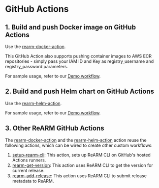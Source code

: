 # GitHub Actions

## 1. Build and push Docker image on GitHub Actions

Use the [rearm-docker-action](https://github.com/relizaio/rearm-docker-action).

This GitHub Action also supports pushing container images to AWS ECR repositories - simply pass your IAM ID and Key as registry_username and registry_password parameters.

For sample usage, refer to our [Demo workflow](https://github.com/Reliza-Demos/rebom-demo-on-rearm/blob/master/.github/workflows/github_actions.yml).

## 2. Build and push Helm chart on GitHub Actions

Use the [rearm-helm-action](https://github.com/relizaio/rearm-helm-action).

For sample usage, refer to our [Demo workflow](https://github.com/Reliza-Demos/rebom-demo-on-rearm/blob/master/.github/workflows/github_actions.yml).

## 3. Other ReARM GitHub Actions
The [rearm-docker-action](https://github.com/relizaio/rearm-docker-action) and the [rearm-helm-action](https://github.com/relizaio/rearm-helm-action) action reuse the following actions, which can be wired to create other custom workflows:

1. [setup-rearm-cli](https://github.com/relizaio/setup-rearm-cli-action): This action, sets up ReARM CLI on GitHub's hosted Actions runners.
2. [rearm-get-version](https://github.com/relizaio/rearm-get-version): This action uses ReARM CLI to get the version for current release.
3. [rearm-add-release](https://github.com/relizaio/rearm-add-release): This action uses ReARM CLI to submit release metadata to ReARM.